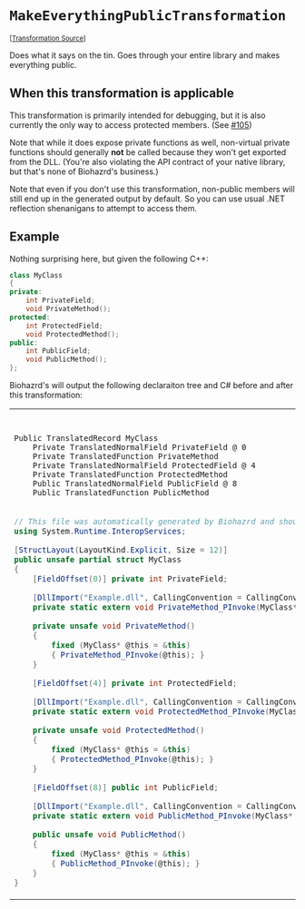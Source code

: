 `MakeEverythingPublicTransformation`
===================================================================================================

<small>\[[Transformation Source](../../Biohazrd.Transformation/Common/MakeEverythingPublicTransformation.cs)\]</small>

Does what it says on the tin. Goes through your entire library and makes everything public.

## When this transformation is applicable

This transformation is primarily intended for debugging, but it is also currently the only way to access protected members. (See [#105](https://github.com/InfectedLibraries/Biohazrd/issues/105))

Note that while it does expose private functions as well, non-virtual private functions should generally **not** be called because they won't get exported from the DLL. (You're also violating the API contract of your native library, but that's none of Biohazrd's business.)

Note that even if you don't use this transformation, non-public members will still end up in the generated output by default. So you can use usual .NET reflection shenanigans to attempt to access them.

## Example

Nothing surprising here, but given the following C++:

```cpp
class MyClass
{
private:
    int PrivateField;
    void PrivateMethod();
protected:
    int ProtectedField;
    void ProtectedMethod();
public:
    int PublicField;
    void PublicMethod();
};
```

Biohazrd's will output the following declaraiton tree and C# before and after this transformation:

<table>
<tr><th>Before</th><th>After</th></tr>
<tr>
<td>

```
Public TranslatedRecord MyClass
    Private TranslatedNormalField PrivateField @ 0
    Private TranslatedFunction PrivateMethod
    Private TranslatedNormalField ProtectedField @ 4
    Private TranslatedFunction ProtectedMethod
    Public TranslatedNormalField PublicField @ 8
    Public TranslatedFunction PublicMethod
```
</td>
<td>

```
Public TranslatedRecord MyClass
    Public TranslatedNormalField PrivateField @ 0
    Public TranslatedFunction PrivateMethod
    Public TranslatedNormalField ProtectedField @ 4
    Public TranslatedFunction ProtectedMethod
    Public TranslatedNormalField PublicField @ 8
    Public TranslatedFunction PublicMethod
```
</td>
</tr>
<tr>
<td>

```csharp
// This file was automatically generated by Biohazrd and should not be modified by hand!
using System.Runtime.InteropServices;

[StructLayout(LayoutKind.Explicit, Size = 12)]
public unsafe partial struct MyClass
{
    [FieldOffset(0)] private int PrivateField;

    [DllImport("Example.dll", CallingConvention = CallingConvention.Cdecl, EntryPoint = "?PrivateMethod@MyClass@@AEAAXXZ", ExactSpelling = true)]
    private static extern void PrivateMethod_PInvoke(MyClass* @this);

    private unsafe void PrivateMethod()
    {
        fixed (MyClass* @this = &this)
        { PrivateMethod_PInvoke(@this); }
    }

    [FieldOffset(4)] private int ProtectedField;

    [DllImport("Example.dll", CallingConvention = CallingConvention.Cdecl, EntryPoint = "?ProtectedMethod@MyClass@@IEAAXXZ", ExactSpelling = true)]
    private static extern void ProtectedMethod_PInvoke(MyClass* @this);

    private unsafe void ProtectedMethod()
    {
        fixed (MyClass* @this = &this)
        { ProtectedMethod_PInvoke(@this); }
    }

    [FieldOffset(8)] public int PublicField;

    [DllImport("Example.dll", CallingConvention = CallingConvention.Cdecl, EntryPoint = "?PublicMethod@MyClass@@QEAAXXZ", ExactSpelling = true)]
    private static extern void PublicMethod_PInvoke(MyClass* @this);

    public unsafe void PublicMethod()
    {
        fixed (MyClass* @this = &this)
        { PublicMethod_PInvoke(@this); }
    }
}
```
</td>
<td>

```csharp
// This file was automatically generated by Biohazrd and should not be modified by hand!
using System.Runtime.InteropServices;

[StructLayout(LayoutKind.Explicit, Size = 12)]
public unsafe partial struct MyClass
{
    [FieldOffset(0)] public int PrivateField;

    [DllImport("Example.dll", CallingConvention = CallingConvention.Cdecl, EntryPoint = "?PrivateMethod@MyClass@@AEAAXXZ", ExactSpelling = true)]
    private static extern void PrivateMethod_PInvoke(MyClass* @this);

    public unsafe void PrivateMethod()
    {
        fixed (MyClass* @this = &this)
        { PrivateMethod_PInvoke(@this); }
    }

    [FieldOffset(4)] public int ProtectedField;

    [DllImport("Example.dll", CallingConvention = CallingConvention.Cdecl, EntryPoint = "?ProtectedMethod@MyClass@@IEAAXXZ", ExactSpelling = true)]
    private static extern void ProtectedMethod_PInvoke(MyClass* @this);

    public unsafe void ProtectedMethod()
    {
        fixed (MyClass* @this = &this)
        { ProtectedMethod_PInvoke(@this); }
    }

    [FieldOffset(8)] public int PublicField;

    [DllImport("Example.dll", CallingConvention = CallingConvention.Cdecl, EntryPoint = "?PublicMethod@MyClass@@QEAAXXZ", ExactSpelling = true)]
    private static extern void PublicMethod_PInvoke(MyClass* @this);

    public unsafe void PublicMethod()
    {
        fixed (MyClass* @this = &this)
        { PublicMethod_PInvoke(@this); }
    }
}
```
</td>
</tr>
</table>
